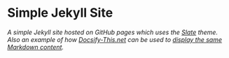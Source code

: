 # Simple Jekyll Site

_A simple Jekyll site hosted on GitHub pages which uses the [Slate](https://github.com/pages-themes/slate) theme. Also an example of how [Docsify-This.net](https://docsify-this.net) can be used to [display the same Markdown content](https://docsify-this.net/?basePath=https://raw.githubusercontent.com/paulhibbitts/simple-jekyll-site/main&homepage=index.md&sidebar=true&maxLevel=3&page-title=My%20Open%20Publishing%20Space#/)._